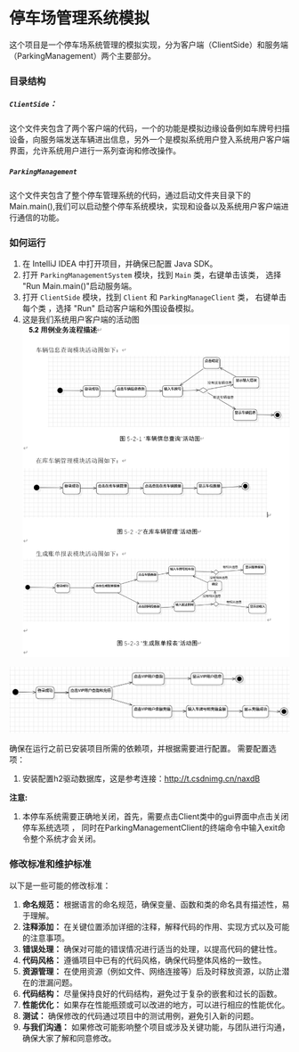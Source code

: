 # 停车场管理系统模拟

这个项目是一个停车场系统管理的模拟实现，分为客户端（ClientSide）和服务端（ParkingManagement）两个主要部分。

### 目录结构

##### `ClientSide`：

这个文件夹包含了两个客户端的代码，一个的功能是模拟边缘设备例如车牌号扫描设备，向服务端发送车辆进出信息，另外一个是模拟系统用户登入系统用户客户端界面，允许系统用户进行一系列查询和修改操作。

##### `ParkingManagement`

这个文件夹包含了整个停车管理系统的代码，通过启动文件夹目录下的Main.main(),我们可以启动整个停车系统模块，实现和设备以及系统用户客户端进行通信的功能。



### 如何运行

1. 在 IntelliJ IDEA 中打开项目，并确保已配置 Java SDK。
2. 打开 `ParkingManagementSystem` 模块，找到 `Main` 类，右键单击该类，
    选择 "Run Main.main()"启动服务端。
3. 打开 `ClientSide` 模块，找到 `Client` 和 `ParkingManageClient` 类，
    右键单击每个类 ，选择 "Run" 启动客户端和外围设备模拟。
4. 这是我们系统用户客户端的活动图<img src="../images/7.png"  />

![](../images/15.png)

确保在运行之前已安装项目所需的依赖项，并根据需要进行配置。
需要配置选项：

1. 安装配置h2驱动数据库，这是参考连接：http://t.csdnimg.cn/naxdB

**注意:**

1. 本停车系统需要正确地关闭，首先，需要点击Client类中的gui界面中点击关闭停车系统选项 ，
    同时在ParkingManagementClient的终端命令中输入exit命令整个系统才会关闭。



### 修改标准和维护标准

以下是一些可能的修改标准：

1. **命名规范：** 根据语言的命名规范，确保变量、函数和类的命名具有描述性，易于理解。
2. **注释添加：** 在关键位置添加详细的注释，解释代码的作用、实现方式以及可能的注意事项。
3. **错误处理：** 确保对可能的错误情况进行适当的处理，以提高代码的健壮性。
4. **代码风格：** 遵循项目中已有的代码风格，确保代码整体风格的一致性。
5. **资源管理：** 在使用资源（例如文件、网络连接等）后及时释放资源，以防止潜在的泄漏问题。
6. **代码结构：** 尽量保持良好的代码结构，避免过于复杂的嵌套和过长的函数。
7. **性能优化：** 如果存在性能瓶颈或可以改进的地方，可以进行相应的性能优化。
8. **测试：** 确保修改的代码通过项目中的测试用例，避免引入新的问题。
9. **与我们沟通：** 如果修改可能影响整个项目或涉及关键功能，与团队进行沟通，确保大家了解和同意修改。

